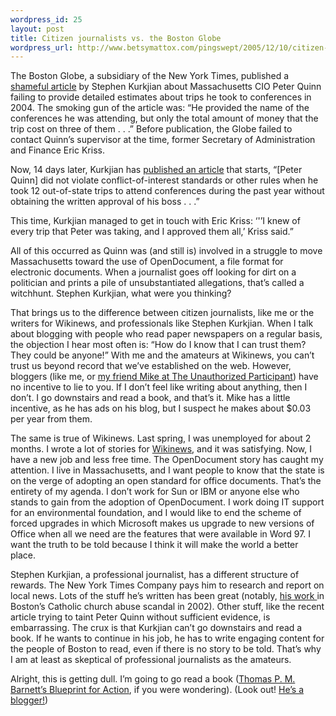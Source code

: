 ```yaml
--- 
wordpress_id: 25
layout: post
title: Citizen journalists vs. the Boston Globe
wordpress_url: http://www.betsymattox.com/pingswept/2005/12/10/citizen-journalists-vs-the-boston-globe/
---
```

The Boston Globe, a subsidiary of the New York Times, published a <a href="http://www.boston.com/news/local/articles/2005/11/26/romney_administration_reviewing_trips_made_by_technology_chief/">shameful article</a> by Stephen Kurkjian about Massachusetts CIO Peter Quinn failing to provide detailed estimates about trips he took to conferences in 2004. The smoking gun of the article was: “He provided the name of the conferences he was attending, but only the total amount of money that the trip cost on three of them . . .” Before publication, the Globe failed to contact Quinn’s supervisor at the time, former Secretary of Administration and Finance Eric Kriss.

Now, 14 days later, Kurkjian has <a href="http://www.boston.com/news/local/massachusetts/articles/2005/12/10/review_backs_trips_by_technology_chief/">published an article</a> that starts, “\[Peter Quinn\] did not violate conflict-of-interest standards or other rules when he took 12 out-of-state trips to attend conferences during the past year without obtaining the written approval of his boss . . .”

This time, Kurkjian managed to get in touch with Eric Kriss: ‘'’I knew of every trip that Peter was taking, and I approved them all,’ Kriss said.”

All of this occurred as Quinn was (and still is) involved in a struggle to move Massachusetts toward the use of OpenDocument, a file format for electronic documents. When a journalist goes off looking for dirt on a politician and prints a pile of unsubstantiated allegations, that’s called a witchhunt. Stephen Kurkjian, what were you thinking?

That brings us to the difference between citizen journalists, like me or the writers for Wikinews, and professionals like Stephen Kurkjian. When I talk about blogging with people who read paper newspapers on a regular basis, the objection I hear most often is: “How do I know that I can trust them? They could be anyone!” With me and the amateurs at Wikinews, you can’t trust us beyond record that we’ve established on the web. However, bloggers (like me, or <a href="http://unauthorizedparticipant.com">my friend Mike at The Unauthorized Participant</a>) have no incentive to lie to you. If I don’t feel like writing about anything, then I don’t. I go downstairs and read a book, and that’s it. Mike has a little incentive, as he has ads on his blog, but I suspect he makes about $0.03 per year from them.

The same is true of Wikinews. Last spring, I was unemployed for about 2 months. I wrote a lot of stories for <a href="http://en.wikinews.org">Wikinews</a>, and it was satisfying. Now, I have a new job and less free time. The OpenDocument story has caught my attention. I live in Massachusetts, and I want people to know that the state is on the verge of adopting an open standard for office documents. That’s the entirety of my agenda. I don’t work for Sun or IBM or anyone else who stands to gain from the adoption of OpenDocument. I work doing IT support for an environmental foundation, and I would like to end the scheme of forced upgrades in which Microsoft makes us upgrade to new versions of Office when all we need are the features that were available in Word 97. I want the truth to be told because I think it will make the world a better place.

Stephen Kurkjian, a professional journalist, has a different structure of rewards. The New York Times Company pays him to research and report on local news. Lots of the stuff he’s written has been great (notably, <a href="http://www.boston.com/globe/spotlight/abuse/stories/012402_geoghan.htm">his work </a>in Boston’s Catholic church abuse scandal in 2002). Other stuff, like the recent article trying to taint Peter Quinn without sufficient evidence, is embarrassing. The crux is that Kurkjian can’t go downstairs and read a book. If he wants to continue in his job, he has to write engaging content for the people of Boston to read, even if there is no story to be told. That’s why I am at least as skeptical of professional journalists as the amateurs.

Alright, this is getting dull. I’m going to go read a book (<a href="http://www.amazon.com/gp/product/0399153128/ref=ase_thompmbarn-20/102-4393541-1930547?s=books&v=glance&n=283155&tagActionCode=thompmbarn-20">Thomas P. M. Barnett’s Blueprint for Action</a>, if you were wondering). (Look out! <a href="http://www.thomaspmbarnett.com/weblog/">He’s a blogger!</a>)
